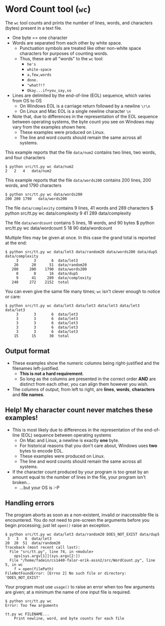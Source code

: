 # Word Count tool (`wc`)

The `wc` tool counts and prints the number of lines, words, and characters (bytes) present in a text file.

*   One byte == one character
*   Words are separated from each other by white space.
    *   Punctuation symbols are treated like other non-white space characters for purposes of counting words.
    *   Thus, these are all "words" to the `wc` tool:
        *   `he's`
        *   `white-space`
        *   `a,few,words`
        *   `done.`
        *   `"what?!?`
        *   `Okay...if+you_say,so`
*   Lines are delimited by the end-of-line (EOL) sequence, which varies from OS to OS
    *   On Windows EOL is a carriage return followed by a newline `\r\n`
    *   On Linux and Mac EOL is a single newline character `\n`
*   Note that, due to differences in the representation of the EOL sequence between operating systems, the byte count you see on Windows may vary from the examples shown here.
    *   These examples were produced on Linux.
    *   The line and word counts should remain the same across all systems.


This example reports that the file `data/num2` contains two lines, two words, and four characters

    $ python src/tt.py wc data/num2
    2   2   4   data/num2


This example reports that the file `data/words200` contains 200 lines, 200 words, and 1790 characters

    $ python src/tt.py wc data/words200
    200 200 1790   data/words200


The file `data/complexity` contains 9 lines, 41 words and 289 characters
    $ python src/tt.py wc data/complexity
    9   41  289    data/complexity


The file `data/wordcount` contains 5 lines, 18 words, and 90 bytes
    $ python src/tt.py wc data/wordcount
    5   18   90    data/wordcount


Multiple files may be given at once.  In this case the grand total is reported at the end:

    $ python src/tt.py wc data/let3 data/random20 data/words200 data/dup5 data/complexity
         3       3       6  data/let3
        20      20      51  data/random20
       200     200    1790  data/words200
         8       8      16  data/dup5
         9      41     289  data/complexity
       240     272    2152  total


You can even give the same file many times; `wc` isn't clever enough to notice or care:

    $ python src/tt.py wc data/let3 data/let3 data/let3 data/let3 data/let3
         3       3       6  data/let3
         3       3       6  data/let3
         3       3       6  data/let3
         3       3       6  data/let3
         3       3       6  data/let3
        15      15      30  total


## Output format

*   These examples show the numeric columns being right-justified and the filenames left-justified.
    *   **This is not a hard requirement**.
    *   So long as the columns are presented in the correct order **AND** are distinct from each other, you can align them however you wish.
*   The columns of output, from left to right, are **lines**, **words**, **characters** and **file names**.


## Help!  My character count never matches these examples!

*   This is most likely due to differences in the representation of the end-of-line (EOL) sequence between operating systems
    *   On Mac and Linux, a newline is exactly **one** byte.
    *   For historical reasons that you don't care about, Windows uses **two** bytes to encode EOL.
    *   These examples were produced on Linux.
    *   The line and word counts should remain the same across all systems.
*   If the character count produced by your program is too great by an amount equal to the number of lines in the file, your program isn't broken...
    *   ...but your OS is :-P



## Handling errors

The program aborts as soon as a non-existent, invalid or inaccessible file is encountered.  You do not need to pre-screen the arguments before you begin processing; just let `open()` raise an exception.

    $ python src/tt.py wc data/let3 data/random20 DOES_NOT_EXIST data/dup5
     3   3   6  data/let3
    20  20  51  data/random20
    Traceback (most recent call last):
      File "src/tt.py", line 74, in <module>
        ops[sys.argv[1]](sys.argv[2:])
      File "/home/fadein/cs1440-falor-erik-assn2/src/WordCount.py", line 5, in wc
        f = open(filePath)
    FileNotFoundError: [Errno 2] No such file or directory: 'DOES_NOT_EXIST'


Your program must use `usage()` to raise an error when too few arguments are given; at a minimum the name of one input file is required.

    $ python src/tt.py wc
    Error: Too few arguments

    tt.py wc FILENAME...
        Print newline, word, and byte counts for each file
